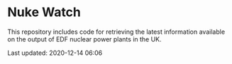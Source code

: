 # Nuke Watch

This repository includes code for retrieving the latest information available on the output of EDF nuclear power plants in the UK.

Last updated: 2020-12-14 06:06
